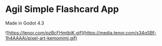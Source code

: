 # Agil Simple Flashcard App
Made in Godot 4.3

![https://tenor.com/pzBcFHmtbjK.gif](https://media.tenor.com/s34qSBf-1h4AAAAi/pixel-art-kemomimi.gif)

